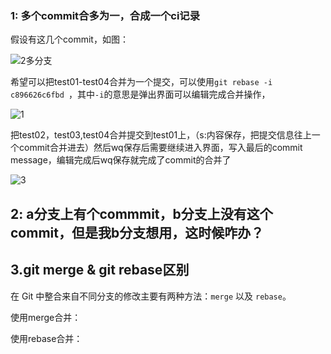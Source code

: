

### 1: 多个commit合多为一，合成一个ci记录

假设有这几个commit，如图：

![2多分支](E:\internship\note\git\image\2多分支.png)

希望可以把test01-test04合并为一个提交，可以使用`git rebase -i c896626c6fbd `，其中`-i`的意思是弹出界面可以编辑完成合并操作，

![1](E:\internship\img\1.png)

把test02，test03,test04合并提交到test01上，（s:内容保存，把提交信息往上一个commit合并进去）然后wq保存后需要继续进入界面，写入最后的commit message，编辑完成后wq保存就完成了commit的合并了

![3](E:\internship\img\3.png)

## 2: a分支上有个commmit，b分支上没有这个commit，但是我b分支想用，这时候咋办？

## 3.git merge & git rebase区别

在 Git 中整合来自不同分支的修改主要有两种方法：`merge` 以及 `rebase`。

使用merge合并：

使用rebase合并：



